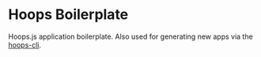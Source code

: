 # Hoops Boilerplate

Hoops.js application boilerplate. Also used for generating new apps via the [hoops-cli](www.github.com/mikepuerto/hoops-cli).